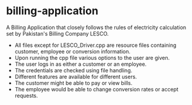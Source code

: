 # billing-application
A Billing Application that closely follows the rules of electricity calculation set by Pakistan's Billing Company LESCO.

- All files except for LESCO_Driver.cpp are resource files containing customer, employee or conversion information.
- Upon running the cpp file various options to the user are given. 
- The user logs in as either a customer or an employee.
- The credentials are checked using file handling.
- Different features are available for different users.
- The customer might be able to pay or view bills.
- The employee would be able to change conversion rates or accept requests.
